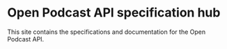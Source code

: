 # Open Podcast API specification hub

This site contains the specifications and documentation for the Open Podcast API.
